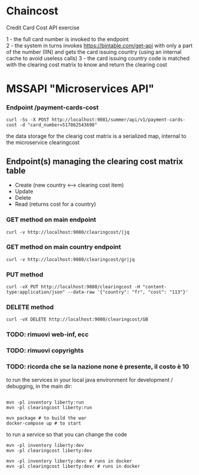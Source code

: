 # Chaincost
Credit Card Cost API exercise 

1 - the full card number is invoked to the endpoint  
2 - the system in turns invokes https://bintable.com/get-api with only a part of the number (IIN) and gets the card issuing country (using an internal cache to avoid useless calls) 
3 - the card issuing country code is matched with the clearing cost matrix to know and return the clearing cost 



# MSSAPI "Microservices API"
### Endpoint /payment-cards-cost 

```
curl -Ss -X POST http://localhost:9081/summer/api/v1/payment-cards-cost -d "card_number=517862543698"
```

the data storage for the clearig cost matrix is a serialized map, internal to the microservice clearingcost

## Endpoint(s) managing the clearing cost matrix table
- Create (new country <--> clearing cost item)
- Update 
- Delete
- Read (returns cost for a country)

### GET method on main endpoint
```
curl -v http://localhost:9080/clearingcost/|jq
```

### GET method on main country endpoint
```
curl -v http://localhost:9080/clearingcost/gr|jq
```

### PUT method
```
curl -vX PUT http://localhost:9080/clearingcost -H "content-type:application/json" --data-raw '{"country": "fr", "cost": "113"}'
```

### DELETE method
```
curl -vX DELETE http://localhost:9080/clearingcost/GB
```



### TODO: rimuovi web-inf, ecc
### TODO: rimuovi copyrights
### TODO: ricorda che se la nazione none è presente, il costo è 10

to run the services in your local java environment for development / debugging, in the main dir:
```

mvn -pl inventory liberty:run
mvn -pl clearingcost liberty:run

mvn package # to build the war
docker-compose up # to start
```

to run a service so that you can change the code

```
mvn -pl inventory liberty:dev
mvn -pl clearingcost liberty:dev

mvn -pl inventory liberty:devc # runs in docker
mvn -pl clearingcost liberty:devc # runs in docker

```